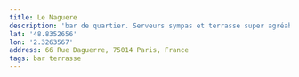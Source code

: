 ```yaml
---
title: Le Naguere
description: 'bar de quartier. Serveurs sympas et terrasse super agréable '
lat: '48.8352656'
lon: '2.3263567'
address: 66 Rue Daguerre, 75014 Paris, France
tags: bar terrasse
---
```

